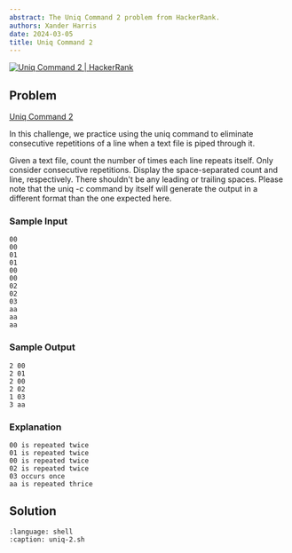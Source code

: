 ```yaml
---
abstract: The Uniq Command 2 problem from HackerRank.
authors: Xander Harris
date: 2024-03-05
title: Uniq Command 2
---
```


[![Uniq Command 2 | HackerRank](https://img.shields.io/badge/HackerRank-green?style=for-the-badge&logo=hackerrank&label=uniq%202)](https://www.hackerrank.com/challenges/text-processing-in-linux-the-uniq-command-2/)

## Problem

[Uniq Command 2](https://www.hackerrank.com/challenges/text-processing-in-linux-the-uniq-command-2/problem?isFullScreen=true)

In this challenge, we practice using the uniq command to eliminate consecutive repetitions of a line when a text file is piped through it.

Given a text file, count the number of times each line repeats itself. Only consider consecutive repetitions. Display the space-separated count and line, respectively. There shouldn't be any leading or trailing spaces. Please note that the uniq -c command by itself will generate the output in a different format than the one expected here.

### Sample Input

```{code-block} shell
00
00
01
01
00
00
02
02
03
aa
aa
aa
```

### Sample Output

```{code-block} shell
2 00
2 01
2 00
2 02
1 03
3 aa
```

### Explanation

```{code-block} shell
00 is repeated twice
01 is repeated twice
00 is repeated twice
02 is repeated twice
03 occurs once
aa is repeated thrice
```

## Solution

```{literalinclude} uniq-2.sh
:language: shell
:caption: uniq-2.sh
```

```{index} uniq; shell: uniq-2
```
